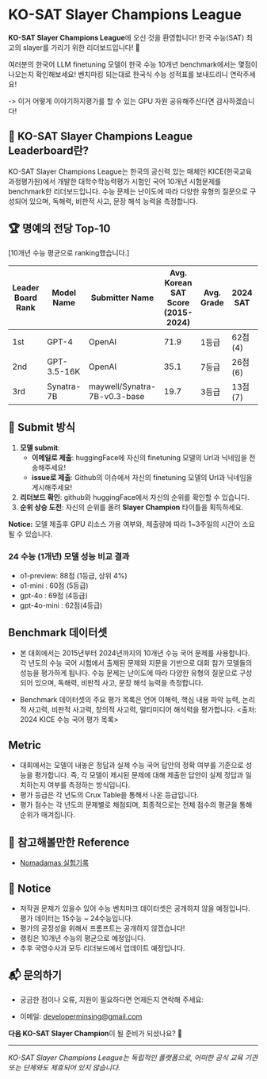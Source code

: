 # KO-SAT Slayer Champions League

**KO-SAT Slayer Champions League**에 오신 것을 환영합니다! 한국 수능(SAT) 최고의 slayer를 가리기 위한 리더보드입니다! 🚀

여러분의 한국어 LLM finetuning 모델이 한국 수능 10개년 benchmark에서는 몇점이 나오는지 확인해보세요! 
벤치마킹 되는대로 한국식 수능 성적표를 보내드리니 연락주세요!

-> 이거 어떻게 이야기하지평가를 할 수 있는 GPU 자원 공유해주신다면 감사하겠습니다!

## 🎯 KO-SAT Slayer Champions League Leaderboard란?

KO-SAT Slayer Champions League는 한국의 공신력 있는 매체인 KICE(한국교육과정평가원)에서 개발한 대학수학능력평가 시험인 국어 10개년 시험문제를 benchmark한 리더보드입니다.
수능 문제는 난이도에 따라 다양한 유형의 질문으로 구성되어 있으며, 독해력, 비판적 사고, 문장 해석 능력을 측정합니다.

## 🏆 명예의 전당 Top-10

[10개년 수능 평균으로 ranking했습니다.]

| Leader Board Rank | Model Name  | Submitter Name               | Avg. Korean SAT Score (2015-2024) | Avg. Grade | 2024 SAT | 2023 SAT | 2022 SAT | 2021 SAT | 2020 SAT | 2019 SAT | 2018 SAT | 2017 SAT  | 2016 SAT | 2015 SAT | URL                                                         |
|-------------------|-------------|------------------------------|-----------------------------------|------------|----------|----------|----------|----------|----------|----------|----------|-----------|----------|----------|-------------------------------------------------------------|
| 1st               | GPT-4       | OpenAI                       | 71.9                              | 1등급        | 62점(4)   | 83점(3)   | 62점(4)   | 56점(1)   | 74점(1)   | 72점(1)   | 82점(1)   | 66점(1)    | 84점(1)   | 78점(1)   | [Link](https://openai.com/)                                 |
| 2nd               | GPT-3.5-16K | OpenAI                       | 35.1                              | 7등급        | 26점(6)   | 	46점(5)  | 44점(5)   | 24점(3)   | 35점(3)   | 31점(3)   | 37점(3)   | 32점(3)    | 44점(3)   | 	32점(3)  | [Link](https://openai.com/)                                 |
| 3rd               | Synatra-7B  | maywell/Synatra-7B-v0.3-base | 19.7                              | 3등급        | 13점(7)   | 22점(7)   | 22점(7)   | 15점(3)   | 19점(3)   | 	21점(3)  | 	24점(3)  | 	  20점(3) | 	16점(3)  | 25점(3)   | [Link](https://huggingface.co/maywell/Synatra-7B-v0.3-base) |


## 🏅 Submit 방식

1. **모델 submit**: 
   - **이메일로 제출**: huggingFace에 자신의 finetuning 모델의 Url과 닉네임을 전송해주세요!
   - **issue로 제출**: Github의 이슈에서 자신의 finetuning 모델의 Url과 닉네임을 게시해주세요!
2. **리더보드 확인**: github와 huggingFace에서 자신의 순위를 확인할 수 있습니다.
3. **순위 상승 도전**: 자신의 순위를 올려 **Slayer Champion** 타이틀을 획득하세요.

**Notice:** 모델 제출후 GPU 리소스 가용 여부와, 제출량에 따라 1~3주일의 시간이 소요될 수 있습니다.

### 24 수능 (1개년) 모델 성능 비교 결과
- o1-preview: 88점 (1등급, 상위 4%)
- o1-mini : 60점 (5등급)
- gpt-4o : 69점 (4등급)
- gpt-4o-mini : 62점(4등급)



## Benchmark 데이터셋

- 본 대회에서는 2015년부터 2024년까지의 10개년 수능 국어 문제를 사용합니다. 각 년도의 수능 국어 시험에서 출제된 문제와 지문을 기반으로 대회 참가 모델들의 성능을 평가하게 됩니다.
  수능 문제는 난이도에 따라 다양한 유형의 질문으로 구성되어 있으며, 독해력, 비판적 사고, 문장 해석 능력을 측정합니다.

- Benchmark 데이터셋의 주요 평가 목록은 언어 이해력, 핵심 내용 파악 능력, 논리적 사고력, 비판적 사고력, 창의적 사고력, 멀티미디어 해석력을 평가합니다.
  <출처: 2024 KICE 수능 국어 평가 목록>

## Metric

- 대회에서는 모델이 내놓은 정답과 실제 수능 국어 답안의 정확 여부를 기준으로 성능을 평가합니다. 즉, 각 모델이 제시된 문제에 대해 제출한 답안이 실제 정답과 일치하는지 여부를 측정하는 방식입니다.
- 평가 등급은 각 년도의 Crux Table을 통해서 나온 등급입니다. 
- 평가 점수는 각 년도의 문제별로 채점되며, 최종적으로는 전체 점수의 평균을 통해 순위가 매겨집니다.

## 📗 참고해볼만한 Reference

- [Nomadamas 실험기록](https://github.com/NomaDamas/KICE_slayer_AI_Korean?tab=readme-ov-file#5-%ED%98%95%EC%8B%9D-%EC%A7%80%EC%A0%95-%ED%94%84%EB%A1%AC%ED%94%84%ED%8A%B8)


## 📰 Notice

- 저작권 문제가 있을수 있어 수능 벤치마크 데이터셋은 공개하지 않을 예정입니다. 평가 데이터는 15수능 ~ 24수능입니다.
- 평가의 공정성을 위해서 프롬프트는 공개하지 않겠습니다!
- 랭킹은 10개년 수능의 평균으로 예정입니다.
- 추후 국영수사과 모두 리더보드에서 업데이트 예정입니다.


## 📬 문의하기

- 궁금한 점이나 오류, 지원이 필요하다면 언제든지 연락해 주세요:

- 이메일: developerminsing@gmail.com

**다음 KO-SAT Slayer Champion**이 될 준비가 되셨나요? 💪

---

_KO-SAT Slayer Champions League는 독립적인 플랫폼으로, 어떠한 공식 교육 기관 또는 단체와도 제휴되어 있지 않습니다._
